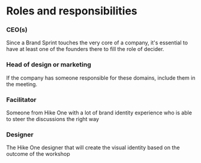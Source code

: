 # Roles and responsibilities

### CEO(s)

Since a Brand Sprint touches the very core of a company, it's essential to have at least one of the founders there to fill the role of decider.

### Head of design or marketing

If the company has someone responsible for these domains, include them in the meeting.&#x20;

### Facilitator

Someone from Hike One with a lot of brand identity experience who is able to steer the discussions the right way

### Designer

The Hike One designer that will create the visual identity based on the outcome of the workshop

